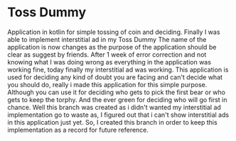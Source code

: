 # Toss Dummy
Application in kotlin for simple tossing of coin and deciding.
Finally I was able to implement interstitial ad in my Toss Dummy
The name of the application is now changes as the purpose of the application should be clear as suggest by friends.
After 1 week of error correction and not knowing what I was doing wrong as everything in the application was working fine, today finally my
interstitial ad was working.
This application is used for deciding any kind of doubt you are facing and can't decide what you should do, really i made this application for this simple purpose.
Although you can use it for deciding who gets to pick the first bear or who gets to keep the torphy.
And the ever green for deciding who will go first in chance.
Well this branch was created as i didn't wanted my interstitial ad implementation go to waste as, I figured out that i can't show interstitial ads in this application 
just yet.
So, I created this branch in order to keep this implementation as a record for future reference.
